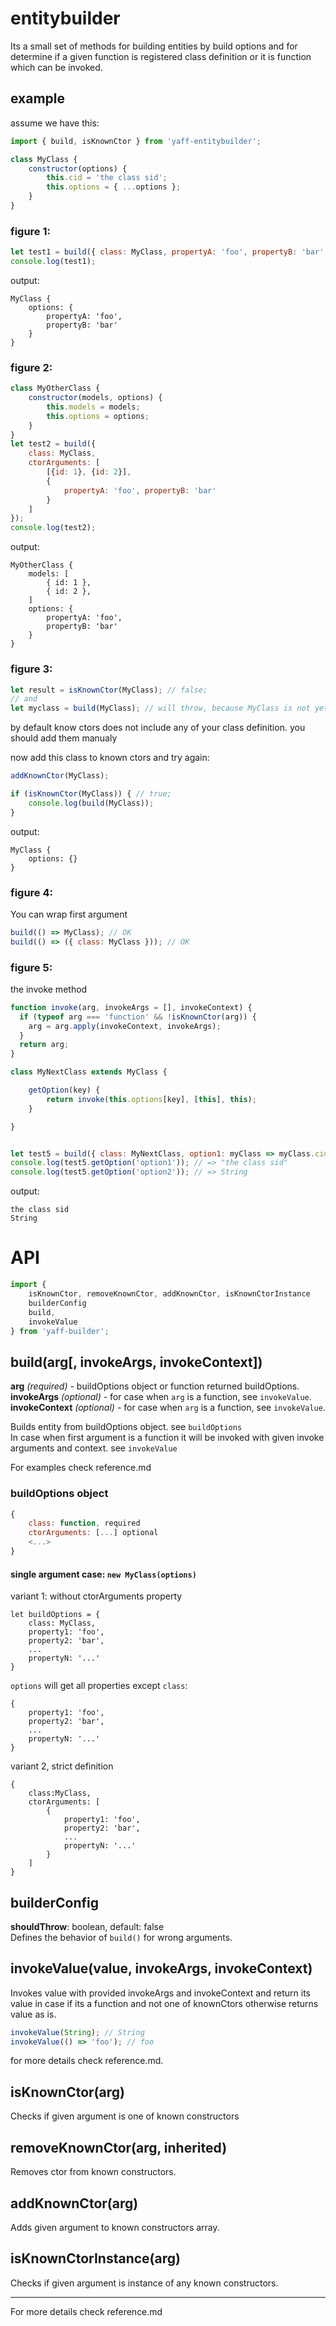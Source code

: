 # entitybuilder
Its a small set of methods for building entities by build options and for determine if a given function is registered class definition or it is function which can be invoked.

## example
assume we have this:
```js
import { build, isKnownCtor } from 'yaff-entitybuilder';

class MyClass {
    constructor(options) {
        this.cid = 'the class sid';                
        this.options = { ...options };
    }
}

```

### figure 1:
```js
let test1 = build({ class: MyClass, propertyA: 'foo', propertyB: 'bar' });
console.log(test1);
```
output:
```
MyClass {
    options: {
        propertyA: 'foo',
        propertyB: 'bar'
    }
}
```


### figure 2:
```js
class MyOtherClass {
    constructor(models, options) {
        this.models = models;
        this.options = options;
    }
}
let test2 = build({ 
    class: MyClass, 
    ctorArguments: [
        [{id: 1}, {id: 2}],
        {
            propertyA: 'foo', propertyB: 'bar'
        }
    ]
});
console.log(test2);
```
output:
```
MyOtherClass {
    models: [
        { id: 1 },
        { id: 2 },
    ]
    options: {
        propertyA: 'foo',
        propertyB: 'bar'
    }
}
```

### figure 3:
```js
let result = isKnownCtor(MyClass); // false;
// and
let myclass = build(MyClass); // will throw, because MyClass is not yet registered.
```
by default know ctors does not include any of your class definition. you should add them manualy


now add this class to known ctors and try again:
```js
addKnownCtor(MyClass);

if (isKnownCtor(MyClass)) { // true;
    console.log(build(MyClass));
} 
```
output:
```
MyClass {
    options: {}
}
```


### figure 4:
You can wrap first argument 
```js
build(() => MyClass); // OK
build(() => ({ class: MyClass })); // OK
```

### figure 5:
the invoke method
```js
function invoke(arg, invokeArgs = [], invokeContext) {
  if (typeof arg === 'function' && !isKnownCtor(arg)) {
    arg = arg.apply(invokeContext, invokeArgs);
  }
  return arg;
}

class MyNextClass extends MyClass {

    getOption(key) {
        return invoke(this.options[key], [this], this);
    }

}


let test5 = build({ class: MyNextClass, option1: myClass => myClass.cid, option2: String  });
console.log(test5.getOption('option1')); // => "the class sid"
console.log(test5.getOption('option2')); // => String

```
output:
```
the class sid
String
```

# API
```js
import { 
    isKnownCtor, removeKnownCtor, addKnownCtor, isKnownCtorInstance
    builderConfig 
    build,
    invokeValue 
} from 'yaff-builder';
```
## build(arg[, invokeArgs, invokeContext])
**arg**  *(required)* - buildOptions object or function returned buildOptions.  
**invokeArgs** *(optional)* - for case when `arg` is a function, see `invokeValue`.  
**invokeContext**  *(optional)* - for case when `arg` is a function, see `invokeValue`.  

Builds entity from buildOptions object. see `buildOptions`  
In case when first argument is a function it will be invoked with given invoke arguments and context. see `invokeValue`

For examples check reference.md

### buildOptions object
```js
{    
    class: function, required
    ctorArguments: [...] optional
    <...>
}
```
#### single argument case: **`new MyClass(options)`**
variant 1: without ctorArguments property
```
let buildOptions = {
    class: MyClass,
    property1: 'foo',
    property2: 'bar',
    ...
    propertyN: '...'
}
```
`options` will get all properties except `class`: 
```
{ 
    property1: 'foo',
    property2: 'bar',
    ...
    propertyN: '...'
}
```
variant 2, strict definition
```
{
    class:MyClass,
    ctorArguments: [
        {
            property1: 'foo',
            property2: 'bar',
            ...
            propertyN: '...'
        }
    ]
}
```


## builderConfig 
**shouldThrow**: boolean, default: false  
Defines the behavior of `build()` for wrong arguments.  

## invokeValue(value, invokeArgs, invokeContext)
Invokes value with provided invokeArgs and invokeContext and return its value in case if its a function and not one of knownCtors otherwise returns value as is.
```js
invokeValue(String); // String
invokeValue(() => 'foo'); // foo
```
for more details check reference.md.


## isKnownCtor(arg)
Checks if given argument is one of known constructors  

## removeKnownCtor(arg, inherited)
Removes ctor from known constructors.  

## addKnownCtor(arg)
Adds given argument to known constructors array.  

## isKnownCtorInstance(arg)
Checks if given argument is instance of any known constructors.  

----

For more details check reference.md